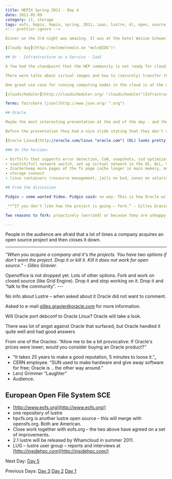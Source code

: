 ```yaml
---
title: HEPIX Spring 2011 - Day 4
date: 2011-05-09
category: it, storage
tags: eofs, hepix, hepix, spring, 2011, iaas, lustre, öl, open, source, oracle, oracle, linux, virtual, machine, virtual, machine, image, virtualization, vm
<!-- prettier-ignore -->

Dinner on the 3rd night was amazing. It was at the hotel Weisse Schwan in Arheilgen outside Darmstadt and it was a nice reception hall with big round tables, waiters with lots of wine and great buffet food. A+

[Cloudy day](http://molnmolnmoln.se "moln@IDG")!

## Or - Infrastructure as a Service - IaaS

A few had the standpoint that the HEP community is not ready for cloud, not secure enough and we have something that's working. But maybe a mix period would work. At least for now it's quite awesome for non i/o intensive applications.

There were talks about virtual images and how to (securely) transfer them between sites. Several options about this, [stratuslab](https://twitter.com/#!/@StratusLab "on twitter") cloud distribution of images and cloudscheduler.

One great use case for running computing nodes in the cloud is at the moment for when the cluster is maxed out - then you can kick up some more vms in the cloud to help speed up the run. Or when running the jobs it keeps the VM running as long as jobs that require that kind of VMs are in the queue. Or for testing - quite easy to set up several VMs with different operating systems/platforms and then run testing on them. See [cloudscheduler.org](http://cloudscheduler.org/ "cloudscheduler")

[cloudscheduler](http://cloudscheduler.org/ "cloudscheduler")Infrastructure as a Code - IaaC - see [Opscode and Chef](http://www.opscode.com/chef/ "opscode.com"). A pretty interesting looking  configuration management system.

﻿Terms: fairshare [json](http://www.json.org/ ".org")

## Oracle

Maybe the most interesting presentation at the end of the day - and the debate following was maybe the most - it was the presentations from Oracle Linux and Oracle Open Source.

Before the presentation they had a nice slide stating that they don't make any promises based on the presentation. That presentation is not available but the [other one is](http://indico.cern.ch/getFile.py/access?contribId=27&sessionId=9&resId=0&materialId=slides&confId=118192 "slide2") - the one about Oracle and Open Source..

[Oracle Linux](http://oracle.com/linux "oracle.com") (OL) looks pretty good, it's free to download but if you want any updates you need to pay them. They have an upgrade thing so if you're on RHEL6 you can apparently update easily (changes some yum repos). A lot of advertisement - but it was a presentation about the distribution. It's based on RHEL, they take the updates from RHEL, then add their own magic to it. They have a boot setup so if you want to you can boot OL in Red Hat Compatibility mode. Apparently Oracle wants to put Red Hat out of business (after which they were asked: "Where will you get the kernel then?"). x86-64 only.

### On the horizon:

- btrfs(fs that supports error detection, CoW, snapshots, ssd optimization, small files are put in metadata)
- vswitch(full network switch, set up virtual network in the OS, ACL, VLAN, QoS, flow monitoring with openFlow)
- Zcache(keep more pages of the fs page cache longer in main memory, more cache using LZO compression and thus fewer I/O operations - a lot faster to compress/uncompress than to access disk)
- storage connect
- linux containers (resource management, jails on bsd, zones on solaris, own apps/libs/root, runs on top of the kernel, not a virtualization).

## From the discussion

Pidgin – some wanted Video. Pidgin said: no way. This is how Oracle will run their open source projects like MySQL, Lustre.

_**“If you don't like how the project is going – fork.” - Gilles Gravier.**_

Two reasons to fork: proactively (worried) or because they are unhappy with how it's going (how it's going or not going).

---
```


People in the audience are afraid that a lot of times a company acquires an open source project and then closes it down.

---

_“When you acquire a company and it's the projects. You have two options if don't want the project. Drop it or kill it. Kill it does not work for open source.” - Gilles Gravier._

Openoffice is not dropped yet. Lots of other options. Fork and work on closed source (like Grid Engine). Drop it and stop working on it. Drop it and “talk to the community”. ---

No info about Lustre – when asked about it Oracle did not want to comment.

Asked to e-mail [gilles.gravier@oracle.com](mailto:gilles.gravier@oracle.com) for more information.

Will Oracle port debconf to Oracle Linux? Oracle will take a look.

There was lot of angst against Oracle that surfaced, but Oracle handled it quite well and had good answers

From one of the Oracles: “Allow me to be a bit provocative: If Oracle's prices were lower; would you consider buying an Oracle product?”

- “It takes 25 years to make a good reputation, 5 minutes to loose it.”_
- CERN employee. “SUN used to make hardware and give away software for free; Oracle is .. the other way around.”
- Lenz Grimmer “Laughter”
- Audience.

## European Open File System SCE

- [http://www.eofs.org](http://www.eofs.org/)
- one repository of lustre
- hpcfs.org is another lustre open source – this will merge with opensfs.org. Both are American.
- Close work together with eofs.org – the two above have agreed on a set of improvements.
- 2.1 lustre will be released by Whamcloud in summer 2011.
- LUG – lustre user group – reports and interviews at [http://insidehpc.com](http://insidehpc.com/)

Next Day: [Day 5](https://www.guldmyr.com/hepix-spring-2011-%e2%80%93-day-5/ "day5")

Previous Days: [Day 3](https://www.guldmyr.com/hepix-spring-2011-%e2%80%93-day-3/ "day3") [Day 2](https://www.guldmyr.com/hepix-spring-2011-%e2%80%93-day-2/ "day2") [Day 1](https://www.guldmyr.com/hepix-spring-2011-day-1/ "day1")
